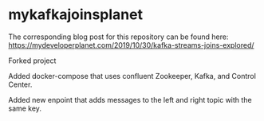 # mykafkajoinsplanet
The corresponding blog post for this repository can be found here: https://mydeveloperplanet.com/2019/10/30/kafka-streams-joins-explored/

Forked project

Added docker-compose that uses confluent Zookeeper, Kafka, and Control Center.  

Added new enpoint that adds messages to the left and right topic with the same key. 

